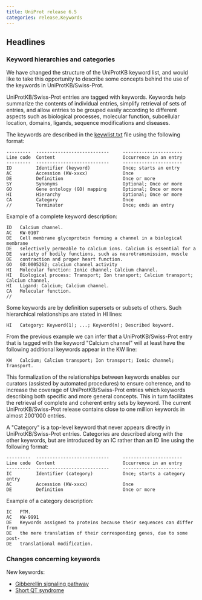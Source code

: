 ```yaml
---
title: UniProt release 6.5
categories: release,Keywords
---
```


## Headlines

### Keyword hierarchies and categories

We have changed the structure of the UniProtKB keyword list, and would like to take this opportunity to describe some concepts behind the use of the keywords in UniProtKB/Swiss-Prot.

UniProtKB/Swiss-Prot entries are tagged with keywords. Keywords help summarize the contents of individual entries, simplify retrieval of sets of entries, and allow entries to be grouped easily according to different aspects such as biological processes, molecular function, subcellular location, domains, ligands, sequence modifications and diseases.

  

The keywords are described in the [keywlist.txt](https://ftp.uniprot.org/pub/databases/uniprot/current_release/knowledgebase/complete/docs/keywlist.txt) file using the following format:

    ---------  ---------------------------     ----------------------
    Line code  Content                         Occurrence in an entry
    ---------  ---------------------------     ----------------------
    ID         Identifier (keyword)            Once; starts an entry
    AC         Accession (KW-xxxx)             Once
    DE         Definition                      Once or more
    SY         Synonyms                        Optional; Once or more
    GO         Gene ontology (GO) mapping      Optional; Once or more
    HI         Hierarchy                       Optional; Once or more
    CA         Category                        Once
    //         Terminator                      Once; ends an entry

Example of a complete keyword description:

    ID   Calcium channel.
    AC   KW-0107
    DE   Cell membrane glycoprotein forming a channel in a biological membrane
    DE   selectively permeable to calcium ions. Calcium is essential for a
    DE   variety of bodily functions, such as neurotransmission, muscle
    DE   contraction and proper heart function.
    GO   GO:0005262; calcium channel activity
    HI   Molecular function: Ionic channel; Calcium channel.
    HI   Biological process: Transport; Ion transport; Calcium transport; Calcium channel.
    HI   Ligand: Calcium; Calcium channel.
    CA   Molecular function.
    //

Some keywords are by definition supersets or subsets of others. Such hierarchical relationships are stated in HI lines:

    HI   Category: Keyword(1); ...; Keyword(n); Described keyword.

From the previous example we can infer that a UniProtKB/Swiss-Prot entry that is tagged with the keyword "Calcium channel" will at least have the following additional keywords appear in the KW line:

    KW   Calcium; Calcium transport; Ion transport; Ionic channel; Transport.

This formalization of the relationships between keywords enables our curators (assisted by automated procedures) to ensure coherence, and to increase the coverage of UniProtKB/Swiss-Prot entries which keywords describing both specific and more general concepts. This in turn facilitates the retrieval of complete and coherent entry sets by keyword. The current UniProtKB/Swiss-Prot release contains close to one million keywords in almost 200'000 entries.

A "Category" is a top-level keyword that never appears directly in UniProtKB/Swiss-Prot entries. Categories are described along with the other keywords, but are introduced by an IC rather than an ID line using the following format:

    ---------  ---------------------------     ----------------------
    Line code  Content                         Occurrence in an entry
    ---------  ---------------------------     ----------------------
    IC         Identifier (category)           Once; starts a category entry
    AC         Accession (KW-xxxx)             Once
    DE         Definition                      Once or more

Example of a category description:

    IC   PTM.
    AC   KW-9991
    DE   Keywords assigned to proteins because their sequences can differ from
    DE   the mere translation of their corresponding genes, due to some post-
    DE   translational modification.

  

### Changes concerning keywords

New keywords:

-   [Gibberellin signaling pathway](http://www.uniprot.org/keywords/KW-0939)
-   [Short QT syndrome](http://www.uniprot.org/keywords/KW-0940)
